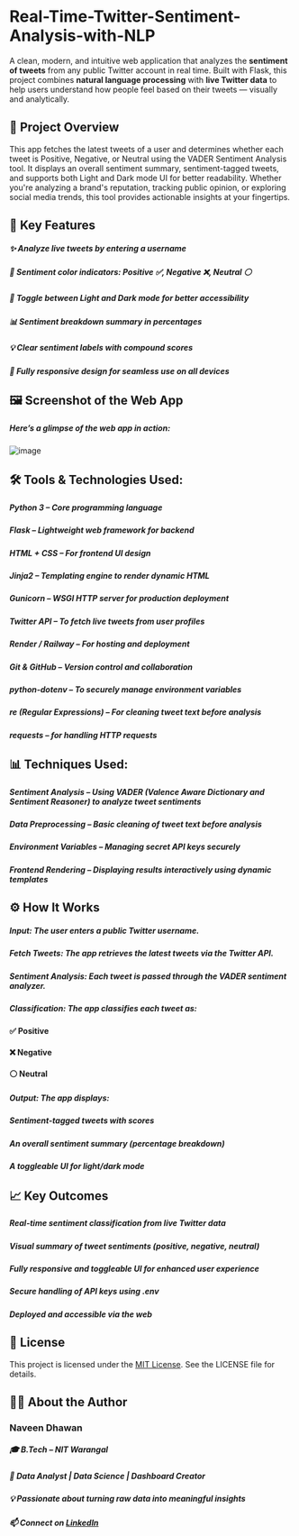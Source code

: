 # Real-Time-Twitter-Sentiment-Analysis-with-NLP
A clean, modern, and intuitive web application that analyzes the **sentiment of tweets** from any public Twitter account in real time. Built with Flask, this project combines **natural language processing** with **live Twitter data** to help users understand how people feel based on their tweets — visually and analytically.

## 🚀 Project Overview
This app fetches the latest tweets of a user and determines whether each tweet is Positive, Negative, or Neutral  using the VADER Sentiment Analysis tool. It displays an overall sentiment summary, sentiment-tagged tweets, and supports both Light and Dark mode UI for better readability. Whether you're analyzing a brand's reputation, tracking public opinion, or exploring social media trends, this tool provides actionable insights at your fingertips.

## 🔧 Key Features
##### ✨ Analyze live tweets by entering a username
##### 🌈 Sentiment color indicators: Positive ✅, Negative ❌, Neutral ⚪
##### 🌙 Toggle between Light and Dark mode for better accessibility
##### 📊 Sentiment breakdown summary in percentages
##### 💡 Clear sentiment labels with compound scores
##### 📱 Fully responsive design for seamless use on all devices

## 🖼️ Screenshot of the Web App
##### Here’s a glimpse of the web app in action:
![image](https://github.com/user-attachments/assets/96afd23a-fe36-417a-9d8d-35b2a45beb01)

## 🛠 Tools & Technologies Used:
##### Python 3 – Core programming language
##### Flask – Lightweight web framework for backend
##### HTML + CSS – For frontend UI design
##### Jinja2 – Templating engine to render dynamic HTML
##### Gunicorn – WSGI HTTP server for production deployment
##### Twitter API – To fetch live tweets from user profiles
##### Render / Railway – For hosting and deployment
##### Git & GitHub – Version control and collaboration
##### python-dotenv – To securely manage environment variables
##### re (Regular Expressions) – For cleaning tweet text before analysis
##### requests – for handling HTTP requests

## 📊 Techniques Used:
##### Sentiment Analysis – Using VADER (Valence Aware Dictionary and Sentiment Reasoner) to analyze tweet sentiments
##### Data Preprocessing – Basic cleaning of tweet text before analysis
##### Environment Variables – Managing secret API keys securely
##### Frontend Rendering – Displaying results interactively using dynamic templates

## ⚙️ How It Works
##### Input: The user enters a public Twitter username.
##### Fetch Tweets: The app retrieves the latest tweets via the Twitter API.
##### Sentiment Analysis: Each tweet is passed through the VADER sentiment analyzer.
##### Classification: The app classifies each tweet as:
#### ✅ Positive
#### ❌ Negative
#### ⚪ Neutral
##### Output: The app displays:
##### Sentiment-tagged tweets with scores
##### An overall sentiment summary (percentage breakdown)
##### A toggleable UI for light/dark mode

## 📈 Key Outcomes
##### Real-time sentiment classification from live Twitter data
##### Visual summary of tweet sentiments (positive, negative, neutral)
##### Fully responsive and toggleable UI for enhanced user experience
##### Secure handling of API keys using .env
##### Deployed and accessible via the web

## 📜 License
This project is licensed under the [MIT License](https://github.com/newnaveendhawan/Real-Time-Twitter-Sentiment-Analysis-with-NLP/blob/main/LICENSE). See the LICENSE file for details.

## 👨‍💻 About the Author
### Naveen Dhawan
##### 🎓 B.Tech – NIT Warangal
##### 💼 Data Analyst | Data Science | Dashboard Creator
##### 💡 Passionate about turning raw data into meaningful insights
##### 📫 Connect on [LinkedIn](https://www.linkedin.com/in/newnaveendhawan/)
